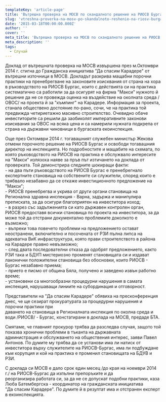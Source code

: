 ```yaml
---
templateKey: 'article-page'
title: 'Вътрешна проверка на МОСВ по скандалното решение на РИОСВ Бургас за бетонния "къмпинг" на "Макси" разкрива шокиращи факти'
slug: 'vtreshna-proverka-na-mosv-po-skandalnoto-reshenie-na-riosv-burgas-za-betonniya-kmping-na-maksi-razkriva-shokirashhi-fakti'
date: '2015-03-18T00:00:00.000Z'
author: ''
cover: ''
meta_title: 'Вътрешна проверка на МОСВ по скандалното решение на РИОСВ Бургас за бетонния "къмпинг" на "Макси" разкрива шокиращи факти'
meta_description: ''
tags:
  - Случай
---
```


Доклад от вътрешната проверка на МОСВ извършена през м.Октомври 2014 г. стигна до Гражданска инициатива "Да спасим Карадере" от вътрешни източници в МОСВ. Докладът разкрива мащабни порочни практики на пренебрегване на законовите изисквания от страна на хора в ръководството на РИОСВ Бургас, които с действията си на практика систематично са работили за да осигурят на фирма "Макси" нужното й решение да не се провежда оценка на въздействие на околната среда /ОВОС/ на проекта й за "къмпинг" на Карадере. Информация за проекта, станала обществено достояние по-рано, сочи, че на практика той предвижда четириетажно масивно строителство. Очевидно обаче инвеститорите са решили да заобиколят императивните законови изисквания за ОВОС на всяка цена и са намерили нужната подкрепа от страна на държавни чиновници в бургаската екоинспекция.

Още през Октомври 2014 г. тогавашният служебен министър Жекова отмени порочното решение на РИОСВ Бургас и освободи тогавашния директор на инспекцията. Но подробностите и мащабите на схемата, по която ръководството на РИОСВ на практика е обслужвало интересите на "Макси" излязоха наяве за пръв път изтичането на доклада от проверката. Той демонстрира следните шокиращи факти:  
\- на два пъти ръководството на РИОСВ Бургас е пренебрегнало експертните становища на собствените си служители, според които е трябвало незабавно да се откаже инвестиционното предложение на "Макси";  
\- РИОСВ пренебрегва и укрива от други органи становища на Регионална здравна инспекция - Варна, задържа и манипулира преписката, за да осигури благоприятен на инвеститора изход;  
\- в разрез със задълженията си като държавен контролен орган, РИОСВ предоставя всички становища по проекта на инвеститора, за да може той да отстрани документално проблемите доколкото е възможно;  
\- въпреки това повечето проблеми на предложението остават неостранени, включително и посочената от РЗИ пълна липса на адекватна ВиК инфраструктура, която прави строителството в района на Карадере правно невъзможно;  
\- след двата последователни отказа да одобрят предложението, както РЗИ така и БДУП мистериозно променят становищата си и издават лаконични положителни становища без обосновки, които РИОСВ - Бургас незабавно приема;  
\- прието е писмо от община Бяла, получено и заведено извън работно време;  
\- установени са многообразни процедурни нарушения в самата инспекция, нарушаващи линиите на субординация и отговорност.

Представители на "Да спасим Карадере" обявиха на пресконференция днес, че ще сезират прокуратурата за процедурни нарушения и порочни практики при  
даването на становища в Регионалната инспекция по околна среда и води /РИОСВ/ - Бургас, констатирани в доклада на МОСВ, предаде БТА.

Смятаме, че главният прокурор трябва да разследва случая, защото той показва хронични проблеми в тъканта на държавната  
администрация и обслужването на обществения интерес, заяви Павел Антонов. По думите му трябва да се установи има ли натиск от  
инвеститора върху служителите на РИОСВ-Бургас, има ли подбуждане към корупция и кой на практика е променил становищата на БДУВ и  
РЗИ.

С доклада си МОСВ е дало срок един месец /до края на ноември 2014 г./ на РИОСВ-Бургас да изпълни препоръките и да  
реорганизира работата си, за да не се допускат подобни практики, каза Люба Батембергска - координатор на гражданската инициатива  
"Да спасим Карадере". По думите й в резултат има и отстранен експерт в екоинспекцията.
